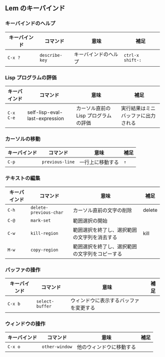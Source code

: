 ## Lem のキーバインド

### キーバインドのヘルプ

| キーバインド | コマンド | 意味 | 補足 |
| --- | --- | --- | --- |
| `C-x ?` | `describe-key` | キーバインドのヘルプ | `ctrl-x shift-:` |

### Lisp プログラムの評価

| キーバインド | コマンド | 意味 | 補足 |
| --- | --- | --- | --- |
| `C-x C-e` | self-lisp-eval-last-expression | カーソル直前の Lisp プログラムの評価 | 実行結果はミニバッファに出力される |

### カーソルの移動

| キーバインド | コマンド | 意味 | 補足 |
| --- | --- | --- | --- |
| `C-p` | `previous-line` | 一行上に移動する | `↑` |

### テキストの編集

| キーバインド | コマンド | 意味 | 補足 |
| --- | --- | --- | --- |
| `C-h` | `delete-previous-char` | カーソル直前の文字の削除 | delete |
| `C-@` | `mark-set` | 範囲選択の開始 |  |
| `C-w` | `kill-region` | 範囲選択を終了し、選択範囲の文字列を消去する | kill |
| `M-w` | `copy-region` | 範囲選択を終了し、選択範囲の文字列をコピーする | |


### バッファの操作

| キーバインド | コマンド | 意味 | 補足 |
| --- | --- | --- | --- |
| `C-x b` | `select-buffer` | ウィンドウに表示するバッファを変更する |  |

### ウィンドウの操作

| キーバインド | コマンド | 意味 | 補足 |
| --- | --- | --- | --- |
| `C-x o` | `other-window` | 他のウィンドウに移動する |  |